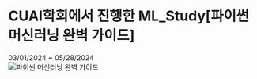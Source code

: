 
# CUAI학회에서 진행한 ML_Study[파이썬 머신러닝 완벽 가이드]<br/>
03/01/2024 ~ 05/28/2024<br/>
![파이썬 머신러닝 완벽 가이드](https://github.com/taeyk1/ML_Study/assets/71509981/9156de6a-e296-49a7-93e9-0892712ddf11)
